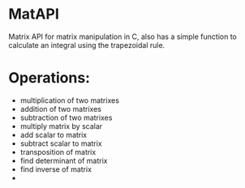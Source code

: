 # MatAPI
Matrix API for matrix manipulation in C, also has a simple function to calculate an integral using the trapezoidal rule.
# Operations: 
- multiplication of two matrixes
- addition of two matrixes
- subtraction of two matrixes
- multiply matrix by scalar
- add scalar to matrix
- subtract scalar to matrix
- transposition of matrix
- find determinant of matrix
- find inverse of matrix
-
